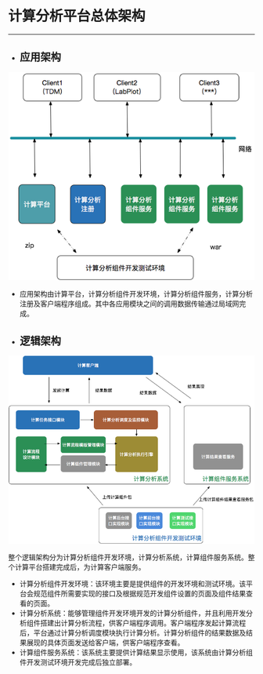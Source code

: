 # 计算分析平台总体架构

---

* ## 应用架构

![](/assets/应用架构.png)

* 应用架构由计算平台，计算分析组件开发环境，计算分析组件服务，计算分析注册及客户端程序组成。其中各应用模块之间的调用数据传输通过局域网完成。

* ## 逻辑架构

![](/assets/rogic.png)

整个逻辑架构分为计算分析组件开发环境，计算分析系统，计算组件服务系统。整个计算平台搭建完成后，为计算客户端服务。

* 计算分析组件开发环境：该环境主要是提供组件的开发环境和测试环境。该平台会规范组件所需要实现的接口及根据规范开发组件设置的页面及组件结果查看的页面。
* 计算分析系统：能够管理组件开发环境开发的计算分析组件，并且利用开发分析组件搭建出计算分析流程，供客户端程序调用。客户端程序发起计算流程后，平台通过计算分析调度模块执行计算分析。计算分析组件的结果数据及结果展现的具体页面发送给客户端，供客户端程序查看。
* 计算组件服务系统：该系统主要提供计算结果显示使用，该系统由计算分析组件开发测试环境开发完成后独立部署。



